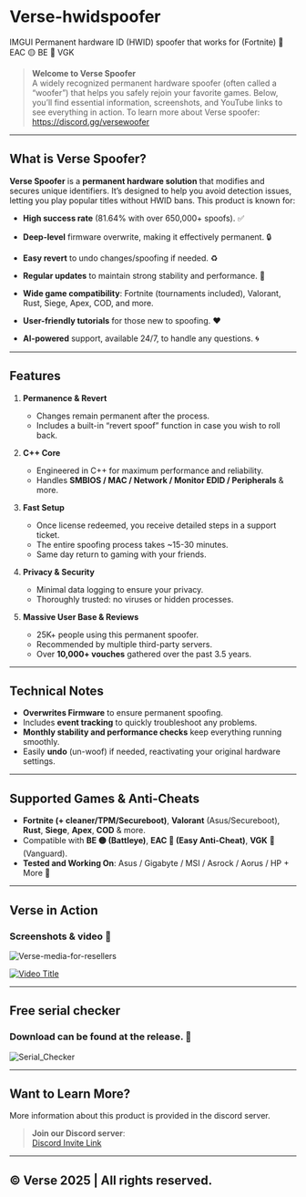 # Verse-hwidspoofer
IMGUI Permanent hardware ID (HWID) spoofer that works for (Fortnite) 🔵 EAC 🟡 BE 🔴 VGK

> **Welcome to Verse Spoofer**  
> A widely recognized permanent hardware spoofer (often called a “woofer”) that helps you safely rejoin your favorite games. Below, you’ll find essential information, screenshots, and YouTube links to see everything in action. To learn more about Verse spoofer: https://discord.gg/versewoofer

---

## What is Verse Spoofer?

**Verse Spoofer** is a **permanent hardware solution** that modifies and secures unique identifiers. It’s designed to help you avoid detection issues, letting you play popular titles without HWID bans. This product is known for:

- **High success rate** (81.64% with over 650,000+ spoofs). ✅
- **Deep-level** firmware overwrite, making it effectively permanent. 🔒

- **Easy revert** to undo changes/spoofing if needed. ♻️
- **Regular updates** to maintain strong stability and performance. 🔨

- **Wide game compatibility**: Fortnite (tournaments included), Valorant, Rust, Siege, Apex, COD, and more.
- **User-friendly tutorials** for those new to spoofing. ❤️

- **AI-powered** support, available 24/7, to handle any questions. 🌀

---

## Features

1. **Permanence & Revert**
   - Changes remain permanent after the process.
   - Includes a built-in “revert spoof” function in case you wish to roll back.

2. **C++ Core**
   - Engineered in C++ for maximum performance and reliability.
   - Handles **SMBIOS / MAC / Network / Monitor EDID / Peripherals** & more.

3. **Fast Setup**
   - Once license redeemed, you receive detailed steps in a support ticket.
   - The entire spoofing process takes ~15-30 minutes.
   - Same day return to gaming with your friends.

4. **Privacy & Security**
   - Minimal data logging to ensure your privacy.
   - Thoroughly trusted: no viruses or hidden processes.

5. **Massive User Base & Reviews**
   - 25K+ people using this permanent spoofer.
   - Recommended by multiple third-party servers.
   - Over **10,000+ vouches** gathered over the past 3.5 years.

---

## Technical Notes

- **Overwrites Firmware** to ensure permanent spoofing.
- Includes **event tracking** to quickly troubleshoot any problems.
- **Monthly stability and performance checks** keep everything running smoothly.
- Easily **undo** (un-woof) if needed, reactivating your original hardware settings.

---

## Supported Games & Anti-Cheats

- **Fortnite (+ cleaner/TPM/Secureboot)**, **Valorant** (Asus/Secureboot), **Rust**, **Siege**, **Apex**, **COD** & more.
- Compatible with **BE 🟡 (Battleye)**, **EAC 🔵 (Easy Anti-Cheat)**, **VGK** 🔴 (Vanguard).
- **Tested and Working On**: Asus / Gigabyte / MSI / Asrock / Aorus / HP + More 💚

---

## Verse in Action

### Screenshots & video 🎥
![Verse-media-for-resellers](https://github.com/user-attachments/assets/26384119-3666-410a-a308-01ceb9888a8f)

[![Video Title](https://img.youtube.com/vi/8lfccOw3CrM/maxresdefault.jpg)](https://www.youtube.com/watch?v=8lfccOw3CrM)

---

## Free serial checker

### Download can be found at the release. 🔄
![Serial_Checker](https://github.com/user-attachments/assets/f9dc0962-ac85-4026-ba5a-8ed42f81fb1e)

---

## Want to Learn More?

More information about this product is provided in the discord server.

> **Join our Discord server**:  
> [Discord Invite Link](https://discord.gg/versewoofer)

---

## © Verse 2025 | All rights reserved.
‎ 
